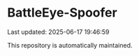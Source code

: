 # BattleEye-Spoofer

Last updated: 2025-06-17 19:46:59

This repository is automatically maintained.
